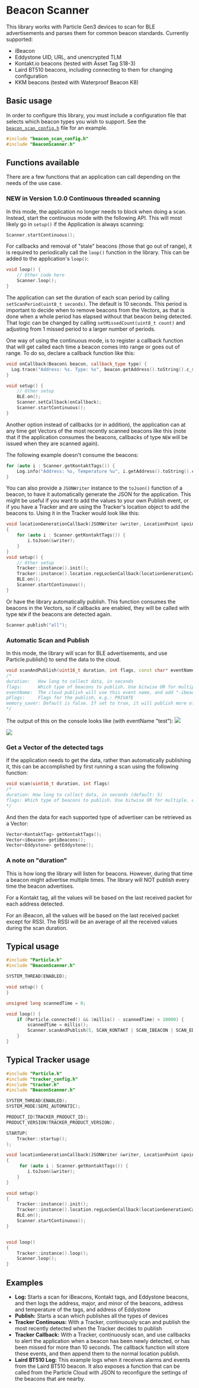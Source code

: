 # Beacon Scanner

This library works with Particle Gen3 devices to scan for BLE advertisements and parses them for common beacon standards. Currently supported:
* iBeacon
* Eddystone UID, URL, and unencrypted TLM
* Kontakt.io beacons (tested with Asset Tag S18-3)
* Laird BT510 beacons, including connecting to them for changing configuration
* KKM beacons (tested with Waterproof Beacon K8)

## Basic usage

In order to configure this library, you must include a configuration file that 
selects which beacon types you wish to support. See the 
[`beacon_scan_config.h`](./examples/beacon_scan_config.h) 
file for an example.

```c++
#include "beacon_scan_config.h"
#include "BeaconScanner.h"
```

## Functions available

There are a few functions that an application can call depending on the needs of the use case.

### __NEW in Version 1.0.0__ Continuous threaded scanning

In this mode, the application no longer needs to block when doing a scan. Instead, start the continuous mode with
the following API. This will most likely go in `setup()` if the Application is always scanning:

```c++
Scanner.startContinuous();
```

For callbacks and removal of "stale" beacons (those that go out of range), it is required to periodically
call the `loop()` function in the library. This can be added to the application's `loop()`:

```c++
void loop() {
    // Other code here
    Scanner.loop();
}
```

The application can set the duration of each scan period by calling `setScanPeriod(uint8_t seconds)`. The default
is 10 seconds. This period is important to decide when to remove beacons from the Vectors, as that is done when
a whole period has elapsed without that beacon being detected. That logic can be changed by calling
`setMissedCount(uint8_t count)` and adjusting from 1 missed period to a larger number of periods.

One way of using the continuous mode, is to register a callback function that will get called each time a beacon
comes into range or goes out of range. To do so, declare a callback function like this:

```c++
void onCallback(Beacon& beacon, callback_type type) {
  Log.trace("Address: %s. Type: %s", beacon.getAddress().toString().c_str(), (type == NEW) ? "Entered" : "Left");
}

void setup() {
    // Other setup
    BLE.on();
    Scanner.setCallback(onCallback);
    Scanner.startContinuous();
}
```

Another option instead of callbacks (or in addition), the application can at any time get Vectors of the most recently 
scanned beacons like this (note that if the application consumes the beacons, callbacks of type `NEW` will be issued
when they are scanned again). 

The following example doesn't consume the beacons:

```c++
for (auto i : Scanner.getKontaktTags()) {
    Log.info("Address: %s, Temperature %u", i.getAddress().toString().c_str(), i.getTemperature());
}
```

You can also provide a `JSONWriter` instance to the `toJson()` function of a beacon, to have it automatically
generate the JSON for the application. This might be useful if you want to add the values to your own Publish
event, or if you have a Tracker and are using the Tracker's location object to add the beacons to. Using it
in the Tracker would look like this:

```c++
void locationGenerationCallback(JSONWriter &writer, LocationPoint &point, const void *context)
{
    for (auto i : Scanner.getKontaktTags()) {
        i.toJson(&writer);
    }
}
void setup() {
    // Other setup
    Tracker::instance().init();
    Tracker::instance().location.regLocGenCallback(locationGenerationCallback);
    BLE.on();
    Scanner.startContinuous();
}
```

Or have the library automatically publish. This function consumes the beacons in the Vectors, so if callbacks are
enabled, they will be called with type `NEW` if the beacons are detected again.

```c++
Scanner.publish("all");
```

### Automatic Scan and Publish

In this mode, the library will scan for BLE advertisements, and use Particle.publish() to send the data to the cloud.

```c++
void scanAndPublish(uint16_t duration, int flags, const char* eventName, PublishFlags pFlags, bool memory_saver)
/*
duration:   How long to collect data, in seconds
flags:      Which type of beacons to publish. Use bitwise OR for multiple. e.g.: SCAN_KONTAKT | SCAN_IBEACON | SCAN_EDDYSTONE
eventName:  The cloud publish will use this event name, and add "-ibeacon","-kontakt","-eddystone"
pFlags:     Flags for the publish, e.g.: PRIVATE
memory_saver: Default is false. If set to true, it will publish more often and use less memory. Caution, this means that some data might not be collected from beacons that advertise multiple times with different data.
*/
```

The output of this on the console looks like (with eventName "test"):
![](img/kontakt-example.png)

![](img/ibeacon-example.png)

### Get a Vector of the detected tags

If the application needs to get the data, rather than automatically publishing it, this can be accomplished by first running a scan using the following function:

```c++
void scan(uint16_t duration, int flags)
/*
duration: How long to collect data, in seconds (default: 5)
flags: Which type of beacons to publish. Use bitwise OR for multiple. e.g.: SCAN_KONTAKT | SCAN_IBEACON | SCAN_EDDYSTONE (default: all)
*/
```

And then the data for each supported type of advertiser can be retrieved as a Vector:
```c++
Vector<KontaktTag> getKontaktTags();
Vector<iBeacon> getiBeacons();
Vector<Eddystone> getEddystone();
```

### A note on "duration"

This is how long the library will listen for beacons. However, during that time a beacon might advertise multiple times. The library will NOT publish every time the beacon advertises.

For a Kontakt tag, all the values will be based on the last received packet for each address detected.

For an iBeacon, all the values will be based on the last received packet except for RSSI. The RSSI will be an average of all the received values during the scan duration.

## Typical usage

```c++
#include "Particle.h"
#include "BeaconScanner.h"

SYSTEM_THREAD(ENABLED);

void setup() {
}

unsigned long scannedTime = 0;

void loop() {
    if (Particle.connected() && (millis() - scannedTime) > 10000) {
        scannedTime = millis();
        Scanner.scanAndPublish(5, SCAN_KONTAKT | SCAN_IBEACON | SCAN_EDDYSTONE, "test", PRIVATE);
    }
}
```

## Typical Tracker usage

```c++
#include "Particle.h"
#include "tracker_config.h"
#include "tracker.h"
#include "BeaconScanner.h"

SYSTEM_THREAD(ENABLED);
SYSTEM_MODE(SEMI_AUTOMATIC);

PRODUCT_ID(TRACKER_PRODUCT_ID);
PRODUCT_VERSION(TRACKER_PRODUCT_VERSION);

STARTUP(
    Tracker::startup();
);

void locationGenerationCallback(JSONWriter &writer, LocationPoint &point, const void *context)
{
     for (auto i : Scanner.getKontaktTags()) {
        i.toJson(&writer);
    }
}

void setup()
{
    Tracker::instance().init();
    Tracker::instance().location.regLocGenCallback(locationGenerationCallback);
    BLE.on();
    Scanner.startContinuous();
}


void loop()
{
    Tracker::instance().loop();
    Scanner.loop();
}
```

## Examples

* __Log:__ Starts a scan for iBeacons, Kontakt tags, and Eddystone beacons, and then logs the address, major, and minor of the beacons, address and temperature of the tags, and address of Eddystone
* __Publish:__ Starts a scan which publishes all the types of devices
* __Tracker Continuous:__ With a Tracker, continuously scan and publish the most recently detected when the Tracker decides to publish
* __Tracker Callback:__ With a Tracker, continuously scan, and use callbacks to alert the application when a beacon has been newly detected, or has been missed for more than 10 seconds. The callback function will store these events, and then append them to the normal location publish.
* __Laird BT510 Log:__ This example logs when it receives alarms and events from the Laird BT510 beacon. It also exposes a function that can be called from the Particle Cloud with JSON to reconfigure the settings of the beacons that are nearby.
